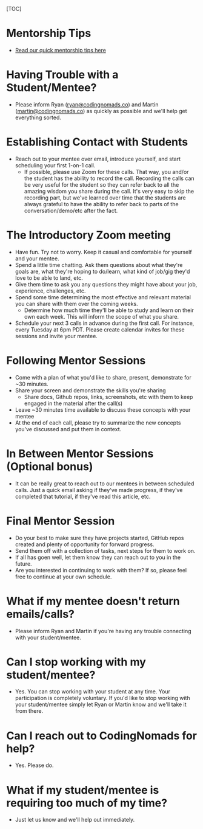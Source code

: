 [TOC]

# Mentorship Tips 

*   [Read our quick mentorship tips here](14_tips.md)

# Having Trouble with a Student/Mentee?

*   Please inform Ryan (ryan@codingnomads.co) and Martin (martin@codingnomads.co) as quickly as possible and 
    we'll help get everything sorted.

# Establishing Contact with Students

*   Reach out to your mentee over email, introduce yourself, and start scheduling your first 1-on-1 call. 
    *   If possible, please use Zoom for these calls. That way, you and/or the student has the ability to 
        record the call. Recording the calls can be very useful for the student so they can refer back 
        to all the amazing wisdom you share during the call. It's very easy to skip the recording part, 
        but we've learned over time that the students are always grateful to have the ability to refer 
        back to parts of the conversation/demo/etc after the fact.

# The Introductory Zoom meeting

*   Have fun. Try not to worry. Keep it casual and comfortable for yourself and your mentee.
*   Spend a little time chatting. Ask them questions about what they're goals are, what they're hoping to do/learn, 
    what kind of job/gig they'd love to be able to land, etc.
*   Give them time to ask you any questions they might have about your job, experience, challenges, etc. 
*   Spend some time determining the most effective and relevant material you can share with them over the coming weeks. 
    *   Determine how much time they'll be able to study and learn on their own each week. 
        This will inform the scope of what you share.
*   Schedule your next 3 calls in advance during the first call. For instance, every Tuesday at 6pm PDT. 
    Please create calendar invites for these sessions and invite your mentee. 

# Following Mentor Sessions

*   Come with a plan of what you'd like to share, present, demonstrate for ~30 minutes. 
*   Share your screen and demonstrate the skills you're sharing
    *   Share docs, Github repos, links, screenshots, etc with them to keep engaged in the material after the call(s)
*   Leave ~30 minutes time available to discuss these concepts with your mentee
*   At the end of each call, please try to summarize the new concepts you've discussed and put them in context.

# In Between Mentor Sessions (Optional bonus)

*   It can be really great to reach out to our mentees in between scheduled calls. Just a quick email asking if 
    they've made progress, if they've completed that tutorial, if they've read this article, etc.

# Final Mentor Session

*   Do your best to make sure they have projects started, GitHub repos created and plenty of opportunity for forward progress.
*   Send them off with a collection of tasks, next steps for them to work on.
*   If all has goen well, let them know they can reach out to you in the future.
*   Are you interested in continuing to work with them? If so, please feel free to continue at your own schedule. 

# What if my mentee doesn't return emails/calls?

*   Please inform Ryan and Martin if you're having any trouble connecting with your student/mentee.

# Can I stop working with my student/mentee?

*   Yes. You can stop working with your student at any time. Your participation is completely voluntary. If you'd like to stop working
    with your student/mentee simply let Ryan or Martin know and we'll take it from there.

# Can I reach out to CodingNomads for help?

*   Yes. Please do.

# What if my student/mentee is requiring too much of my time?

*   Just let us know and we'll help out immediately.

